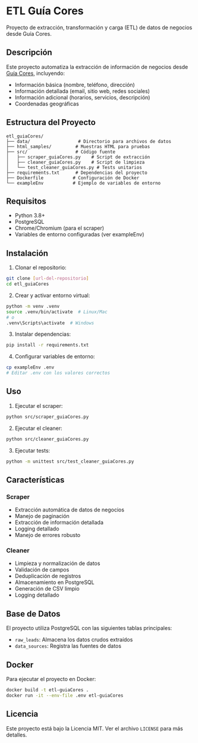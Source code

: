# ETL Guía Cores

Proyecto de extracción, transformación y carga (ETL) de datos de negocios desde Guía Cores.

## Descripción

Este proyecto automatiza la extracción de información de negocios desde [Guía Cores](https://www.guiacores.com.ar), incluyendo:
- Información básica (nombre, teléfono, dirección)
- Información detallada (email, sitio web, redes sociales)
- Información adicional (horarios, servicios, descripción)
- Coordenadas geográficas

## Estructura del Proyecto

```
etl_guiaCores/
├── data/                  # Directorio para archivos de datos
├── html_samples/         # Muestras HTML para pruebas
├── src/                  # Código fuente
│   ├── scraper_guiaCores.py    # Script de extracción
│   ├── cleaner_guiaCores.py    # Script de limpieza
│   └── test_cleaner_guiaCores.py # Tests unitarios
├── requirements.txt      # Dependencias del proyecto
├── Dockerfile           # Configuración de Docker
└── exampleEnv           # Ejemplo de variables de entorno
```

## Requisitos

- Python 3.8+
- PostgreSQL
- Chrome/Chromium (para el scraper)
- Variables de entorno configuradas (ver exampleEnv)

## Instalación

1. Clonar el repositorio:
```bash
git clone [url-del-repositorio]
cd etl_guiaCores
```

2. Crear y activar entorno virtual:
```bash
python -m venv .venv
source .venv/bin/activate  # Linux/Mac
# o
.venv\Scripts\activate  # Windows
```

3. Instalar dependencias:
```bash
pip install -r requirements.txt
```

4. Configurar variables de entorno:
```bash
cp exampleEnv .env
# Editar .env con los valores correctos
```

## Uso

1. Ejecutar el scraper:
```bash
python src/scraper_guiaCores.py
```

2. Ejecutar el cleaner:
```bash
python src/cleaner_guiaCores.py
```

3. Ejecutar tests:
```bash
python -m unittest src/test_cleaner_guiaCores.py
```

## Características

### Scraper
- Extracción automática de datos de negocios
- Manejo de paginación
- Extracción de información detallada
- Logging detallado
- Manejo de errores robusto

### Cleaner
- Limpieza y normalización de datos
- Validación de campos
- Deduplicación de registros
- Almacenamiento en PostgreSQL
- Generación de CSV limpio
- Logging detallado

## Base de Datos

El proyecto utiliza PostgreSQL con las siguientes tablas principales:
- `raw_leads`: Almacena los datos crudos extraídos
- `data_sources`: Registra las fuentes de datos

## Docker

Para ejecutar el proyecto en Docker:

```bash
docker build -t etl-guiaCores .
docker run -it --env-file .env etl-guiaCores
```

## Licencia

Este proyecto está bajo la Licencia MIT. Ver el archivo `LICENSE` para más detalles. 
